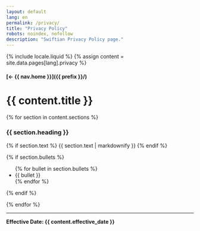```yaml
---
layout: default
lang: en
permalink: /privacy/
title: "Privacy Policy"
robots: noindex, nofollow
description: "Swiftian Privacy Policy page."
---
```


{% include locale.liquid %}
{% assign content = site.data.pages[lang].privacy %}

#### [← {{ nav.home }}]({{ prefix }}/)

# {{ content.title }}

{% for section in content.sections %}
### {{ section.heading }}

{% if section.text %}
{{ section.text | markdownify }}
{% endif %}

{% if section.bullets %}
<ul>
  {% for bullet in section.bullets %}
    <li>{{ bullet }}</li>
  {% endfor %}
</ul>
{% endif %}

{% endfor %}


---

**Effective Date: {{ content.effective_date }}**
